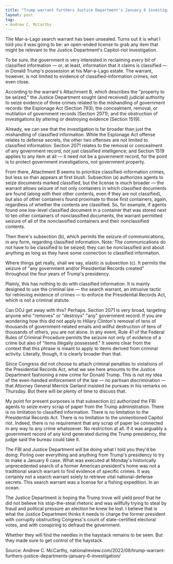```yaml
---
title: "Trump warrant furthers Justice Department's January 6 investigation"
layout: post
tag:
- Andrew C. McCarthy
---
```


The Mar-a-Lago search warrant has been unsealed. Turns out it is what I told you it was going to be: an open-ended license to grab any item that might be relevant to the Justice Department's Capitol-riot investigation.

To be sure, the government is very interested in reclaiming every bit of classified information — or, at least, information that it claims is classified — in Donald Trump's possession at his Mar-a-Lago estate. The warrant, however, is not limited to evidence of classified-information crimes, not even close.

According to the warrant's Attachment B, which describes the "property to be seized," the Justice Department sought (and received) judicial authority to seize evidence of three crimes related to the mishandling of government records: the Espionage Act (Section 793); the concealment, removal, or mutilation of government records (Section 2071); and the obstruction of investigations by altering or destroying evidence (Section 1519).

Already, we can see that the investigation is far broader than just the mishandling of classified information. While the Espionage Act offense relates to defense secrets, the other two offenses are not limited to classified information: Section 2071 relates to the removal or concealment of any government record, not just classified intelligence; and Section 1519 applies to any item at all — it need not be a government record, for the point is to protect government investigations, not government property.

From there, Attachment B seems to prioritize classified-information crimes, but less so than appears at first blush. Subsection (a) authorizes agents to seize documents marked classified, but the license is much broader — the warrant allows seizure of not only containers in which classified documents are found (along with their other contents, even if they are not classified), but also of other containers found proximate to those first containers, again, regardless of whether the contents are classified. So, for example, if agents found one low-level classified document in a container that was stored next to ten other containers of nonclassified documents, the warrant permitted seizure of all of the nonclassified containers and their nonclassified contents.

Then there's subsection (b), which permits the seizure of communications, in any form, regarding classified information. Note: The communications do not have to be classified to be seized; they can be nonclassified and about anything as long as they have some connection to classified information.

Where things get really, shall we say, elastic is subsection (c). It permits the seizure of "any government and/or Presidential Records created" throughout the four years of Trump's presidency.

Plainly, this has nothing to do with classified information. It is mainly designed to use the criminal law — the search warrant, an intrusive tactic for retrieving evidence of crimes — to enforce the Presidential Records Act, which is not a criminal statute.

Can DOJ get away with this? Perhaps. Section 2071 is very broad, targeting anyone who "removes" or "destroys" "any" government record. If you are wondering how this did not apply to Hillary Clinton's removal of tens of thousands of government-related emails and willful destruction of tens of thousands of others, you are not alone. In any event, Rule 41 of the Federal Rules of Criminal Procedure permits the seizure not only of evidence of a crime but also of "items illegally possessed." It seems clear from the context that this phrase is meant to apply to items derived from criminal activity. Literally, though, it is clearly broader than that.

Since Congress did not choose to attach criminal penalties to violations of the Presidential Records Act, what we see here amounts to the Justice Department fashioning a new crime for Donald Trump. This is not my idea of the even-handed enforcement of the law — no partisan discrimination — that Attorney General Merrick Garland insisted he pursues in his remarks on Thursday. But there will be plenty of time to discuss that.

My point for present purposes is that subsection (c) authorized the FBI agents to seize every scrap of paper from the Trump administration. There is no limitation to classified information. There is no limitation to the Presidential Records Act. There is no limitation to the unmentioned Capitol riot. Indeed, there is no requirement that any scrap of paper be connected in any way to any crime whatsoever. No restriction at all. If it was arguably a government record of any kind generated during the Trump presidency, the judge said the bureau could take it.

The FBI and Justice Department will be doing what I told you they'd be doing: Poring over everything and anything from Trump's presidency to try to make a January 6 case. What was executed at Monday's historically unprecedented search of a former American president's home was not a traditional search warrant to find evidence of specific crimes. It was certainly not a search warrant solely to retrieve vital national-defense secrets. This search warrant was a license for a fishing expedition. In an ocean.

The Justice Department is hoping the Trump trove will yield proof that he did not believe his stop-the-steal rhetoric and was willfully trying to steal by fraud and political pressure an election he knew he lost. I believe that is what the Justice Department thinks it needs to charge the former president with corruptly obstructing Congress's count of state-certified electoral votes, and with conspiring to defraud the government.

Whether they will find the needles in the haystack remains to be seen. But they made sure to get control of the haystack.

Source: Andrew C. McCarthy, nationalreview.com/2022/08/trump-warrant-furthers-justice-departments-january-6-investigation/
